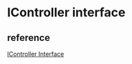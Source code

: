 # IController interface
## reference
[IController Interface](https://learn.microsoft.com/en-us/dotnet/api/system.web.mvc.icontroller?view=aspnet-mvc-5.2)

